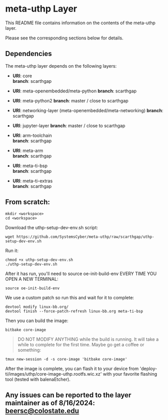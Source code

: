# meta-uthp Layer

This README file contains information on the contents of the meta-uthp layer.

Please see the corresponding sections below for details.

## Dependencies

The meta-uthp layer depends on the following layers:

- **URI**: core  
  **branch**: scarthgap

- **URI**: meta-openembedded/meta-python 
  **branch**: scarthgap

- **URI**: meta-python2
  **branch**: master / close to scarthgap

- **URI**: networking-layer (meta-openembedded/meta-networking)
  **branch**: scarthgap

- **URI**: jupyter-layer
  **branch**: master / close to scarthgap

- **URI**: arm-toolchain  
  **branch**: scarthgap

- **URI**: meta-arm  
  **branch**: scarthgap

- **URI**: meta-ti-bsp  
  **branch**: scarthgap

- **URI**: meta-ti-extras  
  **branch**: scarthgap

## From scratch:

```shell
mkdir <workspace>
cd <workspace>
```
Download the uthp-setup-dev-env.sh script:
```shell
wget https://github.com/SystemsCyber/meta-uthp/raw/scarthgap/uthp-setup-dev-env.sh
```
Run it:
```shell
chmod +x uthp-setup-dev-env.sh
./uthp-setup-dev-env.sh
```
After it has run, you'll need to source oe-init-build-env EVERY TIME YOU OPEN A NEW TERMINAL:
```shell
source oe-init-build-env
```
We use a custom patch so run this and wait for it to complete:
```shell
devtool modify linux-bb.org/
devtool finish --force-patch-refresh linux-bb.org meta-ti-bsp
```

Then you can build the image:
```shell
bitbake core-image
```
> DO NOT MODIFY ANYTHING while the build is running. It will take a while to complete for the first time. Maybe go get a coffee or something:
```shell
tmux new-session -d -s core-image 'bitbake core-image'
```
After the image is complete, you can flash it to your device from 'deploy-ti/images/uthp/core-image-uthp.rootfs.wic.xz' with your favorite flashing tool (tested with balenaEtcher).

Any issues can be reported to the layer maintainer as of 8/16/2024: beersc@colostate.edu
---
